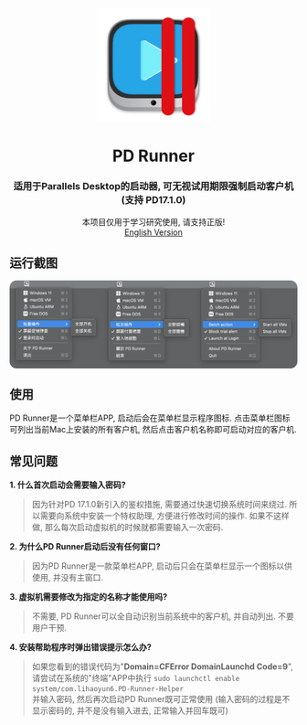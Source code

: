 # 
<p align="center">
<img src="./img/PDrunner.png" width="200" height="200" />
</p>
<h1 align="center">PD Runner</h1>
<h3 align="center">适用于Parallels Desktop的启动器, 可无视试用期限强制启动客户机 (支持 PD17.1.0)</h3> 
<p align="center">
本项目仅用于学习研究使用, 请支持正版!</br>
<a href="./README_en.md">English Version</a>
</p>

## 运行截图
<img src="./img/Screenshot.png" width=920 align=center />  

## 使用
PD Runner是一个菜单栏APP, 启动后会在菜单栏显示程序图标. 点击菜单栏图标可列出当前Mac上安装的所有客户机, 然后点击客户机名称即可启动对应的客户机.  

## 常见问题
**1. 什么首次启动会需要输入密码?**  
> 因为针对PD 17.1.0新引入的鉴权措施, 需要通过快速切换系统时间来绕过. 所以需要向系统中安装一个特权助理, 方便进行修改时间的操作. 如果不这样做, 那么每次启动虚拟机的时候就都需要输入一次密码.  

**2. 为什么PD Runner启动后没有任何窗口?**  
> 因为PD Runner是一款菜单栏APP, 启动后只会在菜单栏显示一个图标以供使用, 并没有主窗口.  

**3. 虚拟机需要修改为指定的名称才能使用吗?**  
> 不需要, PD Runner可以全自动识别当前系统中的客户机, 并自动列出. 不要用户干预.  

**4. 安装帮助程序时弹出错误提示怎么办?**  
> 如果您看到的错误代码为"**Domain=CFError DomainLaunchd Code=9**", 请尝试在系统的"终端"APP中执行
> `sudo launchctl enable system/com.lihaoyun6.PD-Runner-Helper`  
> 并输入密码, 然后再次启动PD Runner既可正常使用 (输入密码的过程是不显示密码的, 并不是没有输入进去, 正常输入并回车既可)  
